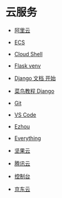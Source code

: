 # 云服务


<div id = "首"></div>
<script src = "../js/首.js"></script>


* [阿里云](https://www.aliyun.com/)
* [ECS](https://ecs.console.aliyun.com/)
* [Cloud Shell](https://shell.aliyun.com/)


* [Flask venv](https://flask.palletsprojects.com/en/3.0.x/installation/#virtual-environments)
* [Django 文档 开始](https://docs.djangoproject.com/zh-hans/5.0/intro/)
* [菜鸟教程 Django](https://www.runoob.com/django/django-tutorial.html)


* [Git](https://git-scm.com/)


* [VS Code](https://code.visualstudio.com/)
* [Ezhou](https://vscode.dev/tunnel/ezhou)


* [Everything](https://www.voidtools.com/zh-cn/)
* [坚果云](https://www.jianguoyun.com/)


* [腾讯云](https://cloud.tencent.com/)
* [控制台](https://console.cloud.tencent.com/)


* [京东云](https://www.jdcloud.com/)
